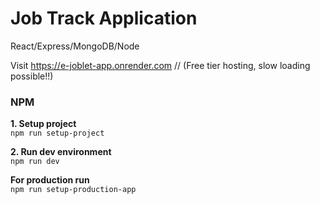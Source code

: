# Job Track Application

React/Express/MongoDB/Node

Visit https://e-joblet-app.onrender.com
// (Free tier hosting, slow loading possible!!)

### NPM

**1. Setup project**
</br>
`npm run setup-project`

**2. Run dev environment**
</br>
`npm run dev`

**For production run**
</br>
`npm run setup-production-app`
